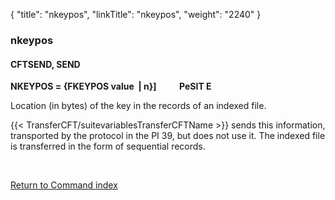 {
    "title": "nkeypos",
    "linkTitle": "nkeypos",
    "weight": "2240"
}<span id="nkeypos"></span>

### nkeypos

#### CFTSEND, SEND

**NKEYPOS = {<span class="underline">FKEYPOS</span> value <span class="underline"></span>  &#124; n}]
          PeSIT
E**

Location (in bytes) of the key in the records of an indexed file.

{{< TransferCFT/suitevariablesTransferCFTName  >}} sends this information, transported by the protocol in the
PI 39, but does not use it. The indexed file is transferred in the form
of sequential records.

 

[Return to Command index](../../)
